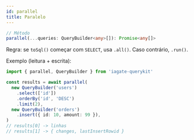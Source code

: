 ```yaml
---
id: parallel
title: Paralelo
---
```


```ts
// Método
parallel(...queries: QueryBuilder<any>[]): Promise<any[]>
```

Regra: se `toSql()` começar com `SELECT`, usa `.all()`. Caso contrário, `.run()`.

Exemplo (leitura + escrita):
```ts
import { parallel, QueryBuilder } from 'iagate-querykit'

const results = await parallel(
  new QueryBuilder('users')
    .select(['id'])
    .orderBy('id', 'DESC')
    .limit(2),
  new QueryBuilder('orders')
    .insert({ id: 10, amount: 99 }),
)
// results[0] -> linhas
// results[1] -> { changes, lastInsertRowid }
``` 
